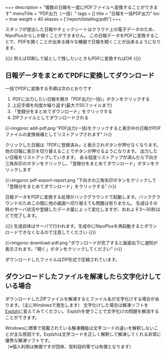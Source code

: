 +++
description = "複数の日報を一度にPDFファイルへ変換することができます"
menuTitle = "PDF出力（一括）"
tags = []
title = "日報を一括PDF出力"
toc = true
weight = 40
aliases = ['/report/totalling/pdf/']
+++

スタッフが提出した日報やチェックシートはクラウド上の電子データのため、NipoPlusからしか開くことができません。
この日報データをPDFに変換することで、PDFを開くことが出来る様々な機器で日報を開くことが出来るようになります。

{{<alice pos="right" icon="ok">}}
例えば印刷して紙として残したいときもPDFに変換すればOK
{{</alice>}}

## 日報データをまとめてPDFに変換してダウンロード

一括でPDFに変換する手順は次のとおりです

1. PDFに出力したい日報を開き「PDF出力(一括)」ボタンをクリックする
1. 上記手順を何度か繰り返す(最大で50ファイルまで)
1. 「登録分をまとめてダウンロード」をクリックする
1. ZIPファイルとしてダウンロードされる

{{<imgproc add-pdf.png "PDF出力(一括)をクリックすると表示中の日報がPDFファイルの変換候補としてリストアップされます" />}}

クリックした日報は「PDFに登録済み」と表示されボタンが押せなくなります。他の日報に表示を切り替えることでボタンが押せるようになります。
出力したい日報をリストアップしていきます。
ある程度リストアップが済んだら下向き三角矢印のボタンをクリックし、「登録分をまとめてダウンロード」ボタンをクリックします

{{<imgproc pdf-export-report.png "下向きの三角矢印ボタンをクリックして「登録分をまとめてダウンロード」をクリックする" />}}

日報データをPDFに変換する処理がバックグラウンドで起動します。バックグラウンドのためこの間に他の画面へ切り替えても問題は有りません。
生成はその時のサーバ状況や登録したデータ量によって変化しますが、おおよそ3〜30秒ほどで完了します。

{{<alice pos="right" icon="ok">}}
生成自体はサーバで行われます。生成中にNipoPlusを再起動するとダウンロードできなくなるので注意してください
{{</alice>}}

{{<imgproc download-pdf.png "ダウンロードが完了すると画面右下に通知が表示されます。「開く」ボタンをクリックしてください" />}}

ダウンロードしたファイルはZIP形式で圧縮されています。

## ダウンロードしたファイルを解凍したら文字化けしている場合

ダウンロードしたZIPファイルを解凍するとファイル名が文字化けする場合があります。（主にWindowsで発生します）
文字化けした場合は解凍ソフトを[Explzh](https://www.ponsoftware.com/)に変えてみてください。
Explzhを使うことで文字化けの問題を解消することができます。

Windowsに標準で搭載されている解凍機能は文字コードの違いを解釈しないことが主な原因です。Explzhは文字コードを正しく解釈して解凍してくれる非常に優秀な解凍ソフトです。  
（※個人利用は無償ですが団体、営利目的等では有償となります）
